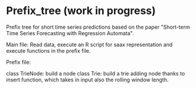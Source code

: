 # Prefix_tree (work in progress)

Prefix tree for short time series predictions based on the paper "Short-term Time Series Forecasting with Regression
Automata".

Main file: Read data, execute an R script for saax representation and  execute functions in the prefix file.

Prefix file:

class TrieNode: build a node
class Trie: build a trie adding node thanks to insert function, which takes in input also the rolling window length.
